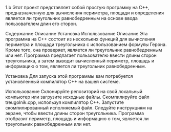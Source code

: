 1.b
Этот проект представляет собой простую программу на C++, предназначенную для вычисления периметра, площади и определения является ли треугольник равнобедренным на основе ввода пользователем длин его сторон.

Содержание
Описание
Установка
Использование
Описание
Эта программа на C++ состоит из нескольких функций для вычисления периметра и площади треугольника с использованием формулы Герона. Кроме того, она проверяет, является ли треугольник равнобедренным или нет. Программа предлагает пользователю ввести длины сторон треугольника, а затем выводит вычисленный периметр, площадь и информацию о том, является ли треугольник равнобедренным.

Установка
Для запуска этой программы вам потребуется установленный компилятор C++ на вашей системе.

Использование
Склонируйте репозиторий на свой локальный компьютер или загрузите исходные файлы.
Скомпилируйте файл treugolnik.cpp, используя компилятор C++.
Запустите скомпилированный исполняемый файл.
Следуйте инструкциям на экране, чтобы ввести длины сторон треугольника.
Программа отобразит периметр, площадь и информацию о том, является ли треугольник равнобедренным или нет.
